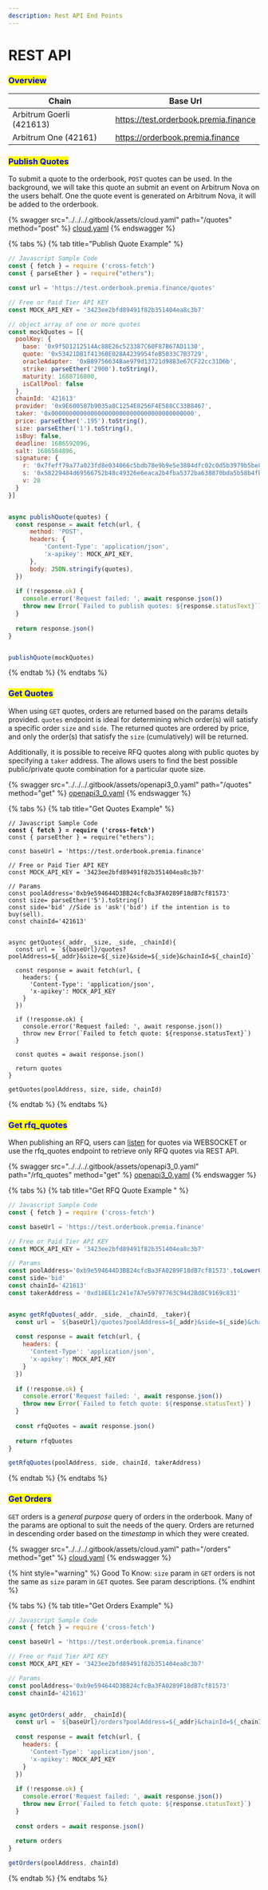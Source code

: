 ```yaml
---
description: Rest API End Points
---
```


# REST API

### <mark style="color:blue;">Overview</mark>

| Chain                    | Base Url                              |
| ------------------------ | ------------------------------------- |
| Arbitrum Goerli (421613) | https://test.orderbook.premia.finance |
| Arbitrum One (42161)     | https://orderbook.premia.finance      |

### <mark style="color:blue;">Publish Quotes</mark>

To submit a quote to the orderbook, `POST` quotes can be used.  In the background, we will take this quote an submit an event on Arbitrum Nova on the users behalf.  One the quote event is generated on Arbitrum Nova, it will be added to the orderbook.

{% swagger src="../../../.gitbook/assets/cloud.yaml" path="/quotes" method="post" %}
[cloud.yaml](../../../.gitbook/assets/cloud.yaml)
{% endswagger %}

{% tabs %}
{% tab title="Publish Quote Example" %}
```javascript
// Javascript Sample Code
const { fetch } = require ('cross-fetch')
const { parseEther } = require("ethers");

const url = 'https://test.orderbook.premia.finance/quotes'

// Free or Paid Tier API KEY
const MOCK_API_KEY = '3423ee2bfd89491f82b351404ea8c3b7'

// object array of one or more quotes
const mockQuotes = [{
  poolKey: {
    base: '0x9f5D1212514Ac88E26c523387C60F87B67AD1130',
    quote: '0x53421DB1f41368E028A4239954feB5033C7B3729',
    oracleAdapter: '0xB89756634Bae979d13721d9883e67CF22cc31D6b',
    strike: parseEther('2900').toString(),
    maturity: 1688716800,
    isCallPool: false
  },
  chainId: '421613'
  provider: '0x9E600587b9035a8C1254E8256F4E588CC33B8467',
  taker: '0x0000000000000000000000000000000000000000',
  price: parseEther('.195').toString(),
  size: parseEther('1').toString(),
  isBuy: false,
  deadline: 1686592096,
  salt: 1686584896,
  signature: {
    r: '0x7feff79a77a023fd8e034066c5bdb78e9b9e5e3804dfc02c0d5b3979b5be8324',
    s: '0x58229484d69566752b48c49326e6eaca2b4fba5372ba638870bda5b58b4fb25e',
    v: 28
  }
}]


async publishQuote(quotes) {
  const response = await fetch(url, {
      method: 'POST',
      headers: {
          'Content-Type': 'application/json',
          'x-apikey': MOCK_API_KEY,
      },
      body: JSON.stringify(quotes),
  })
  
  if (!response.ok) {
    console.error('Request failed: ', await response.json())
    throw new Error(`Failed to publish quotes: ${response.statusText}`)
  }
		
  return response.json()
}


publishQuote(mockQuotes)
```


{% endtab %}
{% endtabs %}

### <mark style="color:blue;">Get Quotes</mark>

When using `GET` quotes, orders are returned based on the params details provided.  `quotes` endpoint is ideal for determining which order(s) will satisfy a specific order `size` and `side`. The returned quotes are ordered by price, and only the order(s) that satisfy the `size` (cumulatively) will be returned.&#x20;

Additionally, it is possible to receive RFQ quotes  along with public quotes by specifying a `taker` address.  The allows users to find the best possible public/private quote combination for a particular quote size.

{% swagger src="../../../.gitbook/assets/openapi3_0.yaml" path="/quotes" method="get" %}
[openapi3_0.yaml](../../../.gitbook/assets/openapi3_0.yaml)
{% endswagger %}

{% tabs %}
{% tab title="Get Quotes Example" %}
<pre class="language-javascript"><code class="lang-javascript">// Javascript Sample Code
<strong>const { fetch } = require ('cross-fetch')
</strong>const { parseEther } = require("ethers");

const baseUrl = 'https://test.orderbook.premia.finance'

// Free or Paid Tier API KEY
const MOCK_API_KEY = '3423ee2bfd89491f82b351404ea8c3b7'

// Params
const poolAddress='0xb9e594644D3BB24cfcBa3FA0289F18dB7cf81573'
const size= parseEther('5').toString()
const side='bid' //Side is 'ask'('bid') if the intention is to buy(sell). 
const chainId='421613'


async getQuotes(_addr, _size, _side, _chainId){
  const url = `${baseUrl}/quotes?poolAddress=${_addr}&#x26;size=${_size}&#x26;side=${_side}&#x26;chainId=${_chainId}`
	
  const response = await fetch(url, {
    headers: {
      'Content-Type': 'application/json',
      'x-apikey': MOCK_API_KEY
    }
  })
	
  if (!response.ok) {
    console.error('Request failed: ', await response.json())
    throw new Error(`Failed to fetch quote: ${response.statusText}`)
  }
	
  const quotes = await response.json()	
  
  return quotes
}

getQuotes(poolAddress, size, side, chainId)
</code></pre>
{% endtab %}
{% endtabs %}

### <mark style="color:blue;">Get rfq\_quotes</mark>

When publishing an RFQ, users can [listen](websocket.md#subscribe-to-quotes-orderbook-and-rfq) for quotes via WEBSOCKET or use the rfq\_quotes endpoint to retrieve only RFQ quotes via REST API.&#x20;

{% swagger src="../../../.gitbook/assets/openapi3_0.yaml" path="/rfq_quotes" method="get" %}
[openapi3_0.yaml](../../../.gitbook/assets/openapi3_0.yaml)
{% endswagger %}

{% tabs %}
{% tab title="Get RFQ Quote Example " %}
```javascript
// Javascript Sample Code
const { fetch } = require ('cross-fetch')

const baseUrl = 'https://test.orderbook.premia.finance'

// Free or Paid Tier API KEY
const MOCK_API_KEY = '3423ee2bfd89491f82b351404ea8c3b7'

// Params
const poolAddress='0xb9e594644D3BB24cfcBa3FA0289F18dB7cf81573'.toLowerCase()
const side='bid'
const chainId='421613'
const takerAddress = '0xd18EE1c241e7A7e59797763C94d2Bd8C9169c831'


async getRfqQuotes(_addr, _side, _chainId, _taker){
  const url = `${baseUrl}/quotes?poolAddress=${_addr}&side=${_side}&chainId=${_chainId}&taker=${_taker}`
	
  const response = await fetch(url, {
    headers: {
      'Content-Type': 'application/json',
      'x-apikey': MOCK_API_KEY
    }
  })
	
  if (!response.ok) {
    console.error('Request failed: ', await response.json())
    throw new Error(`Failed to fetch quote: ${response.statusText}`)
  }
	
  const rfqQuotes = await response.json()	
  
  return rfqQuotes
}

getRfqQuotes(poolAddress, side, chainId, takerAddress)

```
{% endtab %}
{% endtabs %}

### <mark style="color:blue;">Get Orders</mark>

`GET` orders is a _general purpose_ query of orders in the orderbook.  Many of the params are optional to suit the needs of the query.  Orders are returned in descending order based on the _timestamp_ in which they were created.

{% swagger src="../../../.gitbook/assets/cloud.yaml" path="/orders" method="get" %}
[cloud.yaml](../../../.gitbook/assets/cloud.yaml)
{% endswagger %}

{% hint style="warning" %}
Good To Know: `size` param in `GET` orders is not the same as `size` param in `GET` quotes. See param descriptions.
{% endhint %}

{% tabs %}
{% tab title="Get Orders Example" %}
```javascript
// Javascript Sample Code
const { fetch } = require ('cross-fetch')

const baseUrl = 'https://test.orderbook.premia.finance'

// Free or Paid Tier API KEY
const MOCK_API_KEY = '3423ee2bfd89491f82b351404ea8c3b7'

// Params
const poolAddress='0xb9e594644D3BB24cfcBa3FA0289F18dB7cf81573'
const chainId='421613'


async getOrders(_addr, _chainId){
  const url = `${baseUrl}/orders?poolAddress=${_addr}&chainId=${_chainId}`
	
  const response = await fetch(url, {
    headers: {
      'Content-Type': 'application/json',
      'x-apikey': MOCK_API_KEY
    }
  })
	
  if (!response.ok) {
    console.error('Request failed: ', await response.json())
    throw new Error(`Failed to fetch quote: ${response.statusText}`)
  }
	
  const orders = await response.json()	
  
  return orders
}

getOrders(poolAddress, chainId)
```
{% endtab %}
{% endtabs %}

